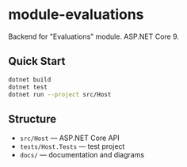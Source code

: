 # module-evaluations

Backend for "Evaluations" module. ASP.NET Core 9.

## Quick Start
```bash
dotnet build
dotnet test
dotnet run --project src/Host
```

## Structure

* `src/Host` — ASP.NET Core API
* `tests/Host.Tests` — test project
* `docs/` — documentation and diagrams
